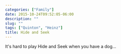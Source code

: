 ```yaml
---
categories: ["Family"]
date: 2015-10-24T09:52:05-06:00
description: ""
slug: ""
tags: ["Quinton", "Heinz"]
title: Hide and Seek
---
```


It's hard to play Hide and Seek when you have a dog...
